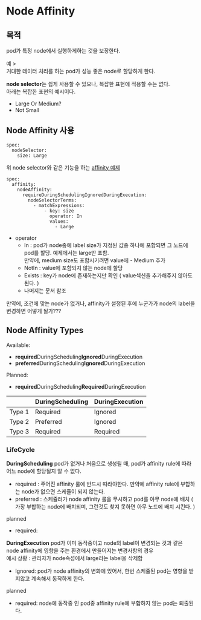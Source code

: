 # Node Affinity
## 목적
pod가 특정 node에서 실행하게하는 것을 보장한다.  

예 >  
거대한 데이터 처리를 하는 pod가 성능 좋은 node로 할당하게 한다.  

**node selector**는 쉽게 사용할 수 있으나, 복잡한 표현에 적용할 수는 없다.  
아래는 복잡한 표현의 예시이다.  
* Large Or Medium?
* Not Small 

## Node Affinity 사용
```
spec:
  nodeSelector:
    size: Large
```
위 node selector와 같은 기능을 하는 [affinity 예제](../demo/affinity/pod-definition.yml) 
```
spec:
  affinity:
    nodeAffinity:
      requireDuringSchedulingIgnoredDuringExecution:
        nodeSelectorTerms:
          - matchExpressions:
              - key: size
                operator: In
                values: 
                  - Large
```
* operator
  * In : pod가 node중에 label size가 지정된 값중 하나에 포함되면 그 노드에 pod를 할당. 예제에서는 large만 포함.  
  만약에, medium size도 포함시키려면 value에 - Medium 추가
  * NotIn : value에 포함되지 않는 node에 할당
  * Exists : key가 node에 존재하는지만 확인 ( value섹션을 추가해주지 않아도 된다. )
  * 나머지는 문서 참조

만약에, 조건에 맞는 node가 없거나, affinity가 설정된 후에 누군가가 node의 label을 변경하면 어떻게 될가???  


## Node Affinity Types
Available:
* **required**DuringScheduling**Ignored**DuringExecution
* **preferred**DuringScheduling**Ignored**DuringExecution

Planned:
* **required**DuringScheduling**Required**DuringExecution


|   | DuringScheduling  | DuringExecution  |
|---|---|---|
|Type 1|Required|Ignored|
|Type 2|Preferred|Ignored|
|Type 3|Required|Required|
### LifeCycle
**DuringScheduling**
pod가 없거나 처음으로 생성될 때, pod가 affinity rule에 따라 어느 node에 할당될지 알 수 없다.
* required : 주어진 affinity 룰에 반드시 따라야한다. 만약에 affinity rule에 부합하는 node가 없으면 스케쥴이 되지 않는다.
* preferred : 스케쥴러가 node affinity 룰을 무시하고 pod를 아무 node에 배치 ( 가장 부합하는 node에 배치되며, 그런것도 찾지 못하면 아무 노드에 배치 시킨다. )


planned
* required:

**DuringExecution**
pod가 이미 동작중이고 node의 label이 변경되는 것과 같은 node affinity에 영향을 주는 환경에서 만들어지는 변경사항의 경우  
예시 상황 : 관리자가 node속성에서 large라는 label을 삭제함
* Ignored: pod가 node affinity의 변화에 있어서, 한번 스케쥴된 pod는 영향을 받지않고 계속해서 동작하게 한다.


planned
* required: node에 동작중 인 pod중 affinity rule에 부합하지 않는 pod는 퇴출된다.

